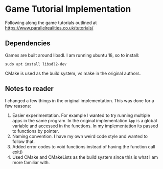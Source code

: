 # Game Tutorial Implementation

Following along the game tutorials outlined at https://www.parallelrealities.co.uk/tutorials/

## Dependencies

Games are built around libsdl. I am running ubuntu 18, so to install:

`sudo apt install libsdl2-dev`

CMake is used as the build system, vs make in the original authors. 

## Notes to reader

I changed a few things in the original implementation. This was done for a few reasons:
1. Easier experimentation. For example I wanted to try running multiple apps in the same program. In the original implementation `App` is a global variable and accessed in the functions. In my implementation its passed to functions by pointer.
2. Naming convention. I have my own weird code style and wanted to follow that.
3. Added error codes to void functions instead of having the function call exit()
4. Used CMake and CMakeLists as the build system since this is what I am more familiar with.
